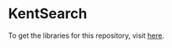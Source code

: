 # KentSearch

To get the libraries for this repository, visit [here](https://broaderator.com/private/kentsearch-lib.zip).
